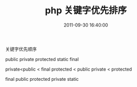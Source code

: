 ﻿---
layout: post
title: php 关键字优先排序
date: 2011-09-30 16:40:00
category: blog
description: php 关键字优先排序
---

关键字优先顺序

 public private protected static final

 private<public < final 
 protected < public 
 private < protected
 
final 
public
protected
private
static